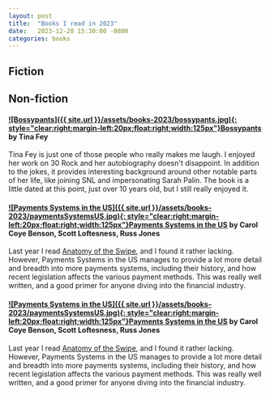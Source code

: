 ```yaml
---
layout: post
title:  "Books I read in 2023"
date:   2023-12-28 15:30:00 -0800
categories: books
---
```


## Fiction


## Non-fiction

#### [![Bossypants]({{ site.url }}/assets/books-2023/bossypants.jpg){: style="clear:right;margin-left:20px;float:right;width:125px"}](https://www.amazon.com/dp/B011MEKLXS/)[Bossypants](https://www.amazon.com/dp/B011MEKLXS/) by Tina Fey
Tina Fey is just one of those people who really makes me laugh. I enjoyed her work on 30 Rock and her autobiography doesn't disappoint. In addition to the jokes, it provides interesting background around other notable parts of her life, like joining SNL and impersonating Sarah Palin. The book is a little dated at this point, just over 10 years old, but I still really enjoyed it. 

#### [![Payments Systems in the US]({{ site.url }}/assets/books-2023/paymentsSystemsUS.jpg){: style="clear:right;margin-left:20px;float:right;width:125px"}](https://www.amazon.com/dp/0982789742/)[Payments Systems in the US](https://www.amazon.com/dp/0982789742/) by Carol Coye Benson, Scott Loftesness, Russ Jones
Last year I read [Anatomy of the Swipe]({{site.url}}/posts/books-i-read-2022), and I found it rather lacking. However, Payments Systems in the US manages to provide a lot more detail and breadth into more payments systems, including their history, and how recent legislation affects the various payment methods. This was really well written, and a good primer for anyone diving into the financial industry. 

#### [![Payments Systems in the US]({{ site.url }}/assets/books-2023/paymentsSystemsUS.jpg){: style="clear:right;margin-left:20px;float:right;width:125px"}](https://www.amazon.com/dp/0982789742/)[Payments Systems in the US](https://www.amazon.com/dp/0982789742/) by Carol Coye Benson, Scott Loftesness, Russ Jones
Last year I read [Anatomy of the Swipe]({{site.url}}/posts/books-i-read-2022), and I found it rather lacking. However, Payments Systems in the US manages to provide a lot more detail and breadth into more payments systems, including their history, and how recent legislation affects the various payment methods. This was really well written, and a good primer for anyone diving into the financial industry. 